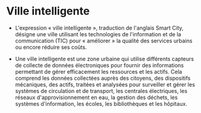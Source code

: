 # Ville intelligente
- L'expression « ville intelligente », traduction de l'anglais Smart City, désigne une ville utilisant les technologies de l'information et de la communication (TIC) pour « améliorer » la qualité des services urbains ou encore réduire ses coûts.

- Une ville intelligente est une zone urbaine qui utilise différents capteurs de collecte de données électroniques pour fournir des informations permettant de gérer efficacement les ressources et les actifs. Cela comprend les données collectées auprès des citoyens, des dispositifs mécaniques, des actifs, traitées et analysées pour surveiller et gérer les systèmes de circulation et de transport, les centrales électriques, les réseaux d'approvisionnement en eau, la gestion des déchets, les systèmes d'information, les écoles, les bibliothèques et les hôpitaux.
